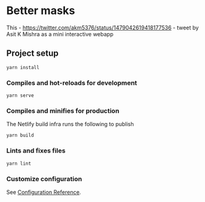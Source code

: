 # Better masks

This - https://twitter.com/akm5376/status/1479042619418177536 - tweet by Asit K Mishra as a mini interactive webapp

## Project setup

```
yarn install 
```

### Compiles and hot-reloads for development

```
yarn serve
```

### Compiles and minifies for production

The Netlify build infra runs the following to publish

```
yarn build
```

### Lints and fixes files

```
yarn lint
```

### Customize configuration
See [Configuration Reference](https://cli.vuejs.org/config/).
